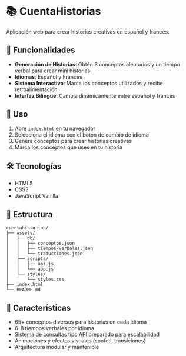 # 📚 CuentaHistorias

Aplicación web para crear historias creativas en español y francés.

## 🎯 Funcionalidades

- **Generación de Historias**: Obtén 3 conceptos aleatorios y un tiempo verbal para crear mini historias
- **Idiomas**: Español y Francés
- **Sistema Interactivo**: Marca los conceptos utilizados y recibe retroalimentación
- **Interfaz Bilingüe**: Cambia dinámicamente entre español y francés

## 🚀 Uso

1. Abre `index.html` en tu navegador
2. Selecciona el idioma con el botón de cambio de idioma
3. Genera conceptos para crear historias creativas
4. Marca los conceptos que uses en tu historia

## 🛠️ Tecnologías

- HTML5
- CSS3
- JavaScript Vanilla

## 📁 Estructura

```
cuentahistorias/
├── assets/
│   ├── db/
│   │   ├── conceptos.json
│   │   ├── tiempos-verbales.json
│   │   └── traducciones.json
│   ├── scripts/
│   │   ├── api.js
│   │   └── app.js
│   └── styles/
│       └── styles.css
├── index.html
└── README.md
```

## 🌟 Características

- 65+ conceptos diversos para historias en cada idioma
- 6-8 tiempos verbales por idioma
- Sistema de consultas tipo API preparado para escalabilidad
- Animaciones y efectos visuales (confeti, transiciones)
- Arquitectura modular y mantenible 